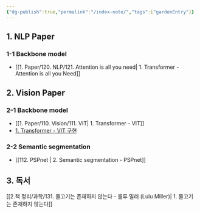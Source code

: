 ```yaml
---
{"dg-publish":true,"permalink":"/index-note/","tags":["gardenEntry"]}
---
```


## 1. NLP Paper
### 1-1 Backbone model
- [[1. Paper/120. NLP/121. Attention is all you need\| 1. Transformer - Attention is all you Need]]
## 2. Vision Paper
### 2-1 Backbone model
- [[1. Paper/110. Vision/111. VIT\| 1. Transformer - VIT]]
- [1. Transformer - VIT 구현](https://github.com/youngjaean/model-implement-pytorch/blob/main/vit.ipynb)
### 2-2 Semantic segmentation
- [[112. PSPnet \| 2. Semantic segmentation - PSPnet]]
## 3. 독서
[[2.책 정리/과학/131. 물고기는 존재하지 않는다 - 룰루 밀러 (Lulu Miller)\| 1. 물고기는 존재하지 않는다]]